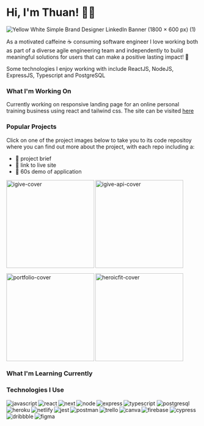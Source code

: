 # Hi, I'm Thuan! 👋😄
![Yellow White  Simple Brand Designer LinkedIn Banner (1800 × 600 px) (1)](https://user-images.githubusercontent.com/91844917/169251776-a5be2d9b-5e33-4cde-b4c2-03ab155071a8.png)

As a motivated caffeine ☕️ consuming software engineer I love working both as part of a diverse agile engineering team and independently to build meaningful solutions for users that can make a positive lasting impact! 🚀  

Some technologies I enjoy working with include ReactJS, NodeJS, ExpressJS, Typescript and PostgreSQL

### What I'm Working On

Currently working on responsive landing page for an online personal training business using react and tailwind css. The site can be visited [here](https://heroicfit.netlify.app/.)

### Popular Projects

Click on one of the project images below to take you to its code repositoy where you can find out more about the project, with each repo including a:

- 📄 project brief <br>
- 🔗 link to live site <br>
- 🎥 60s demo of application <br>

<a href="https://github.com/thuannguyen88/IT-Crowd-iGive"><img align="left" height="230px" alt="igive-cover" src="https://user-images.githubusercontent.com/91844917/169282318-c5205b1b-4c83-4930-a3a0-b6019ca63603.png" /></a>

<a href="https://github.com/thuannguyen88/IT-Crowd-iGive-API"><img height="230px" alt="igive-api-cover" src="https://user-images.githubusercontent.com/91844917/169291509-1603f8da-efaf-4d01-a273-4beb9eae9867.png" /></a>

<a href="https://github.com/thuannguyen88/portfolio-site"><img align="left" height="230px" alt="portfolio-cover" src="https://user-images.githubusercontent.com/91844917/169305985-6e1eaea9-5fe9-4574-981a-4254a6fb0220.png" /> </a>

<a href="https://github.com/thuannguyen88/heroicfit"><img height="230px" alt="heroicfit-cover" src="https://user-images.githubusercontent.com/91844917/169297139-0243b54b-29fb-4639-afde-f99673a95fbb.png" /></a>

### What I'm Learning Currently

### Technologies I Use
<img align="left" alt="javascript" src ="https://img.shields.io/badge/javascript-%23323330.svg?style=for-the-badge&logo=javascript&logoColor=%23F7DF1E" />
<img alt="typescript" src ="https://img.shields.io/badge/typescript-%23007ACC.svg?style=for-the-badge&logo=typescript&logoColor=white" />


<img align="left" alt="react" src ="https://img.shields.io/badge/react-%2320232a.svg?style=for-the-badge&logo=react&logoColor=%2361DAFB" />

<img align="left" alt="next" src ="https://img.shields.io/badge/Next-black?style=for-the-badge&logo=next.js&logoColor=white" />


<img align="left" alt="node" src ="https://img.shields.io/badge/node.js-6DA55F?style=for-the-badge&logo=node.js&logoColor=white" />
<img align="left" alt="express" src ="https://img.shields.io/badge/express.js-%23404d59.svg?style=for-the-badge&logo=express&logoColor=%2361DAFB" />

<img alt="postgresql" src ="https://img.shields.io/badge/postgres-%23316192.svg?style=for-the-badge&logo=postgresql&logoColor=white" />


<img align="left" alt="heroku" src ="https://img.shields.io/badge/heroku-%23430098.svg?style=for-the-badge&logo=heroku&logoColor=white" />
<img align="left" alt="netlify" src ="https://img.shields.io/badge/netlify-%23000000.svg?style=for-the-badge&logo=netlify&logoColor=#00C7B7" />
<img alt="firebase" src ="https://img.shields.io/badge/firebase-%23039BE5.svg?style=for-the-badge&logo=firebase" />


<img align="left" alt="jest" src ="https://img.shields.io/badge/-jest-%23C21325?style=for-the-badge&logo=jest&logoColor=white" />
<img align="left" alt="postman" src ="https://img.shields.io/badge/Postman-FF6C37?style=for-the-badge&logo=postman&logoColor=white" />
<img alt="cypress" src ="https://img.shields.io/badge/-cypress-%23E5E5E5?style=for-the-badge&logo=cypress&logoColor=058a5e" />


<img align="left" alt="trello" src ="https://img.shields.io/badge/Trello-%23026AA7.svg?style=for-the-badge&logo=Trello&logoColor=white" />
<img align="left" alt="canva" src ="https://img.shields.io/badge/Canva-%2300C4CC.svg?style=for-the-badge&logo=Canva&logoColor=white" />
<img align="left" alt="dribbble" src ="https://img.shields.io/badge/Dribbble-EA4C89?style=for-the-badge&logo=dribbble&logoColor=white" />
<img align="left" alt="figma" src ="https://img.shields.io/badge/figma-%23F24E1E.svg?style=for-the-badge&logo=figma&logoColor=white" />

